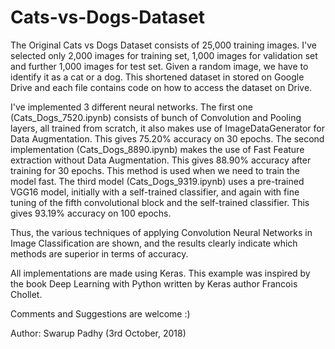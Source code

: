 # Cats-vs-Dogs-Dataset

The Original Cats vs Dogs Dataset consists of 25,000 training images. I've selected only 2,000 images for training set, 1,000 images for validation set and further 1,000 images for test set. Given a random image, we have to identify it as a cat or a dog. This shortened dataset in stored on Google Drive and each file contains code on how to access the dataset on Drive.

I've implemented 3 different neural networks. The first one (Cats_Dogs_7520.ipynb) consists of bunch of Convolution and Pooling layers, all trained from scratch, it also makes use of ImageDataGenerator for Data Augmentation. This gives 75.20% accuracy on 30 epochs. The second implementation (Cats_Dogs_8890.ipynb) makes the use of Fast Feature extraction without Data Augmentation. This gives 88.90% accuracy after training for 30 epochs. This method is used when we need to train the model fast. The third model (Cats_Dogs_9319.ipynb) uses a pre-trained VGG16 model, initially with a self-trained classifier, and again with fine tuning of the fifth convolutional block and the self-trained classifier. This gives 93.19% accuracy on 100 epochs.

Thus, the various techniques of applying Convolution Neural Networks in Image Classification are shown, and the results clearly indicate which methods are superior in terms of accuracy.

All implementations are made using Keras. This example was inspired by the book Deep Learning with Python written by Keras author Francois Chollet.

Comments and Suggestions are welcome :)

Author: Swarup Padhy (3rd October, 2018)

